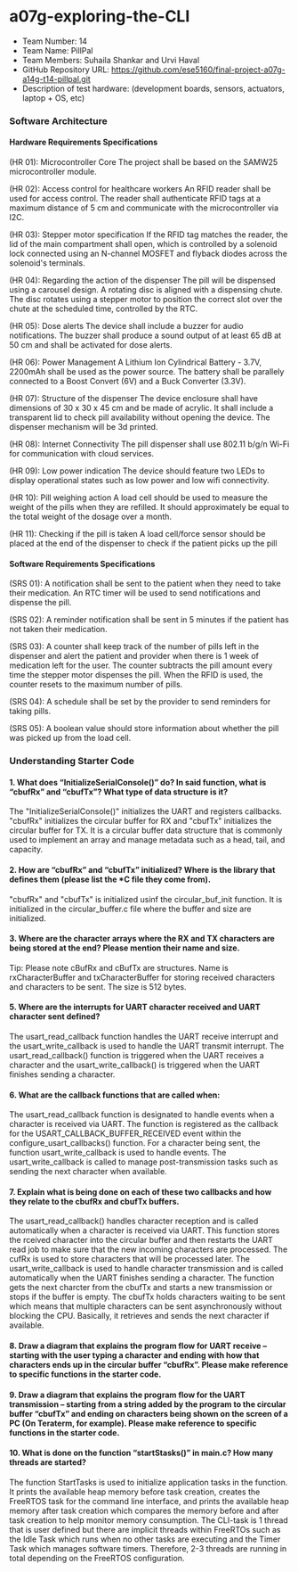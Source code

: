 # a07g-exploring-the-CLI

* Team Number: 14
* Team Name: PillPal
* Team Members: Suhaila Shankar and Urvi Haval
* GitHub Repository URL: https://github.com/ese5160/final-project-a07g-a14g-t14-pillpal.git
* Description of test hardware: (development boards, sensors, actuators, laptop + OS, etc)

### Software Architecture

#### Hardware Requirements Specifications

(HR 01): Microcontroller Core
The project shall be based on the SAMW25 microcontroller module.

(HR 02): Access control for healthcare workers
An RFID reader shall be used for access control. The reader shall authenticate RFID tags at a maximum distance of 5 cm and communicate with the microcontroller via I2C.

(HR 03): Stepper motor specification
If the RFID tag matches the reader, the lid of the main compartment shall open, which is controlled by a solenoid lock connected using an N-channel MOSFET and flyback diodes across the solenoid's terminals.

(HR 04): Regarding the action of the dispenser
The pill will be dispensed using a carousel design. A rotating disc is aligned with a dispensing chute. The disc rotates using a stepper motor to position the correct slot over the chute at the scheduled time, controlled by the RTC.

(HR 05): Dose alerts
The device shall include a buzzer for audio notifications. The buzzer shall produce a sound output of at least 65 dB at 50 cm and shall be activated for dose alerts.

(HR 06): Power Management
A Lithium Ion Cylindrical Battery - 3.7V, 2200mAh shall be used as the power source. The battery shall be parallely connected to a Boost Convert (6V) and a Buck Converter (3.3V).

(HR 07): Structure of the dispenser
The device enclosure shall have dimensions of 30 x 30 x 45 cm and be made of acrylic. It shall include a transparent lid to check pill availability without opening the device. The dispenser mechanism will be 3d printed.

(HR 08): Internet Connectivity
The pill dispenser shall use 802.11 b/g/n Wi-Fi for communication with cloud services.

(HR 09): Low power indication
The device should feature two LEDs to display operational states such as low power and low wifi connectivity.

(HR 10): Pill weighing action
A load cell should be used to measure the weight of the pills when they are refilled. It should approximately be equal to the total weight of the dosage over a month.

(HR 11): Checking if the pill is taken
A load cell/force sensor should be placed at the end of the dispenser to check if the patient picks up the pill

#### Software Requirements Specifications

(SRS 01): A notification shall be sent to the patient when they need to take their medication. An RTC timer will be used to send notifications and dispense the pill.

(SRS 02): A reminder notification shall be sent in 5 minutes if the patient has not taken their medication.

(SRS 03): A counter shall keep track of the number of pills left in the dispenser and alert the patient and provider when there is 1 week of medication left for the user. The counter subtracts the pill amount every time the stepper motor dispenses the pill. When the RFID is used, the counter resets to the maximum number of pills.

(SRS 04): A schedule shall be set by the provider to send reminders for taking pills.

(SRS 05): A boolean value should store information about whether the pill was picked up from the load cell.

### Understanding Starter Code

#### 1. What does “InitializeSerialConsole()” do? In said function, what is “cbufRx” and “cbufTx”? What type of data structure is it? 

The "InitializeSerialConsole()"  initializes the UART and registers callbacks. "cbufRx" initializes the circular buffer for RX and "cbufTx" initializes the circular buffer for TX. It is a circular buffer data structure that is commonly used to implement an array and manage metadata such as a head, tail, and capacity. 

#### 2. How are “cbufRx” and “cbufTx” initialized? Where is the library that defines them (please list the *C file they come from). 
"cbufRx" and "cbufTx" is initialized usinf the circular_buf_init function. It is initialized in the circular_buffer.c file where the buffer and size are initialized. 

#### 3. Where are the character arrays where the RX and TX characters are being stored at the end? Please mention their name and size.
Tip: Please note cBufRx and cBufTx are structures.
Name is rxCharacterBuffer and txCharacterBuffer for storing received characters and characters to be sent. The size is 512 bytes. 

#### 5. Where are the interrupts for UART character received and UART character sent defined? 
The usart_read_callback function handles the UART receive interrupt and the usart_write_callback is used to handle the UART transmit interrupt. The usart_read_callback() function is triggered when the UART receives a character and the usart_write_callback() is triggered when the UART finishes sending a character. 

#### 6. What are the callback functions that are called when: 
The usart_read_callback function is designated to handle events when a character is received via UART. The function is registered as the callback for the USART_CALLBACK_BUFFER_RECEIVED event within the configure_usart_callbacks() function. For a character being sent, the function usart_write_callback is used to handle events. The usart_write_callback is called to manage post-transmission tasks such as sending the next character when available. 

#### 7. Explain what is being done on each of these two callbacks and how they relate to the cbufRx and cbufTx buffers. 
The usart_read_callback() handles character reception and is called automatically when a character is received via UART. This function stores the rceived character into the circular buffer and then restarts the UART read job to make sure that the new incoming characters are processed. The cufRx is used to store characters that will be processed later. The usart_write_callback is used to handle character transmission and is called automatically when the UART finishes sending a character. The function gets the next charcter from the cbufTx and starts a new transmission or stops if the buffer is empty. The cbufTx holds characters waiting to be sent which means that multiple characters can be sent asynchronously without blocking the CPU. Basically, it retrieves and sends the next character if available. 

#### 8. Draw a diagram that explains the program flow for UART receive – starting with the user typing a character and ending with how that characters ends up in the circular buffer “cbufRx”. Please make reference to specific functions in the starter code. 


#### 9. Draw a diagram that explains the program flow for the UART transmission – starting from a string added by the program to the circular buffer “cbufTx” and ending on characters being shown on the screen of a PC (On Teraterm, for example). Please make reference to specific functions in the starter code. 

#### 10. What is done on the function “startStasks()” in main.c? How many threads are started?
The function StartTasks is used to initialize application tasks in the function. It prints the available heap memory before task creation, creates the FreeRTOS task for the command line interface, and prints the available heap memory after task creation which compares the memory before and after task creation to help monitor memory consumption. The CLI-task is 1 thread that is user defined but there are implicit threads within FreeRTOs such as the Idle Task which runs when no other tasks are executing and the Timer Task which manages software timers. Therefore, 2-3 threads are running in total depending on the FreeRTOS configuration. 
